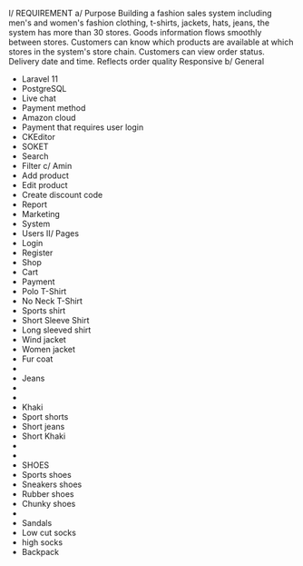 
I/ REQUIREMENT
a/ Purpose
Building a fashion sales system including men's and women's fashion clothing, t-shirts, jackets, hats, jeans, the system has more than 30 stores. Goods information flows smoothly between stores.
Customers can know which products are available at which stores in the system's store chain.
Customers can view order status. Delivery date and time.
Reflects order quality
Responsive
b/ General
-	Laravel 11
-	PostgreSQL
-	Live chat
-	Payment method
-	Amazon cloud
-	Payment that requires user login
-	CKEditor
-	SOKET
-	Search
-	Filter
c/ Amin
-	Add product
-	Edit product
-	Create discount code
-	Report
-	Marketing
-	System
-	Users
II/ Pages
-	Login
-	Register
-	Shop
-	Cart
-	Payment
-	Polo T-Shirt
-	No Neck T-Shirt
-	Sports shirt
-	Short Sleeve Shirt
-	Long sleeved shirt
-	Wind jacket
-	Women jacket
-	Fur coat
-	
-	Jeans
-	
-	
-	Khaki
-	Sport shorts
-	Short jeans
-	Short Khaki
-	
-	
-	SHOES
-	Sports shoes
-	Sneakers shoes
-	Rubber shoes
-	Chunky shoes
-	
-	Sandals
-	Low cut socks
-	high socks
-	Backpack
